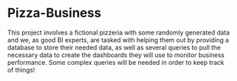# Pizza-Business

This project involves a fictional pizzeria with some randomly generated data and we, as good BI experts, are tasked with helping them out by providing a database to store their
needed data, as well as several queries to pull the necessary data to create the dashboards they will use to monitor business performance. Some complex queries will be needed 
in order to keep track of things!
